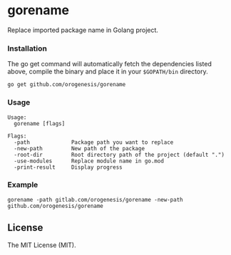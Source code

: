 # gorename

Replace imported package name in Golang project.

### Installation

The go get command will automatically fetch the dependencies listed above, compile the binary and place it in your `$GOPATH/bin` directory.  
```shell script
go get github.com/orogenesis/gorename
```

### Usage

```text
Usage:
  gorename [flags]

Flags:
  -path             Package path you want to replace
  -new-path         New path of the package
  -root-dir         Root directory path of the project (default ".")
  -use-modules      Replace module name in go.mod
  -print-result     Display progress
```

### Example

```shell script
gorename -path gitlab.com/orogenesis/gorename -new-path github.com/orogenesis/gorename
```

## License

The MIT License (MIT).
